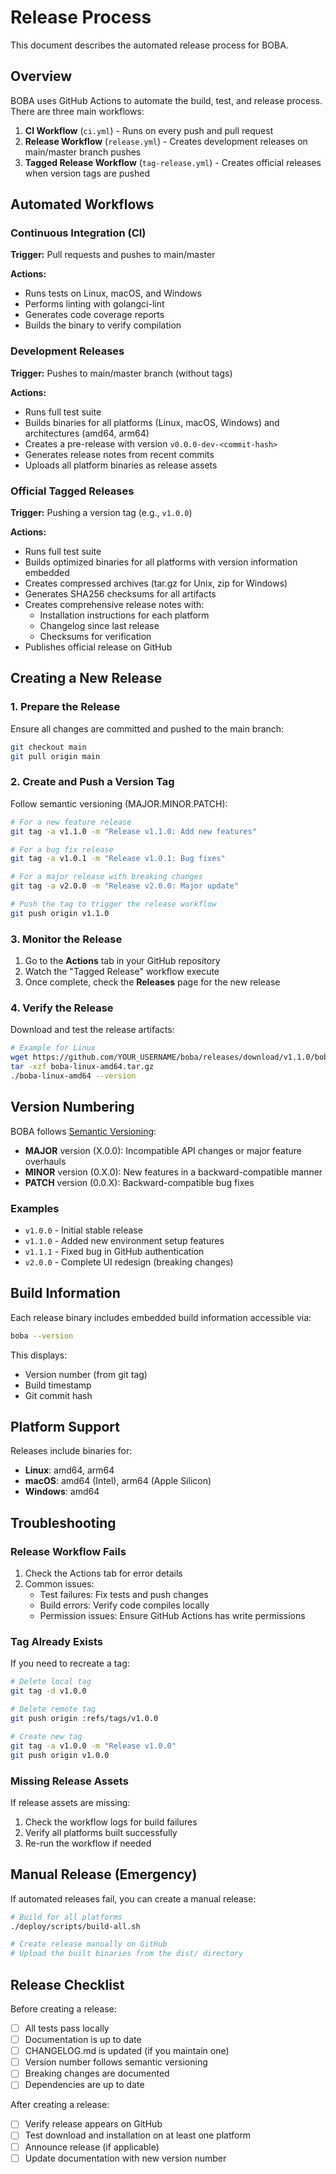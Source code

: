 # Release Process

This document describes the automated release process for BOBA.

## Overview

BOBA uses GitHub Actions to automate the build, test, and release process. There are three main workflows:

1. **CI Workflow** (`ci.yml`) - Runs on every push and pull request
2. **Release Workflow** (`release.yml`) - Creates development releases on main/master branch pushes
3. **Tagged Release Workflow** (`tag-release.yml`) - Creates official releases when version tags are pushed

## Automated Workflows

### Continuous Integration (CI)

**Trigger:** Pull requests and pushes to main/master

**Actions:**
- Runs tests on Linux, macOS, and Windows
- Performs linting with golangci-lint
- Generates code coverage reports
- Builds the binary to verify compilation

### Development Releases

**Trigger:** Pushes to main/master branch (without tags)

**Actions:**
- Runs full test suite
- Builds binaries for all platforms (Linux, macOS, Windows) and architectures (amd64, arm64)
- Creates a pre-release with version `v0.0.0-dev-<commit-hash>`
- Generates release notes from recent commits
- Uploads all platform binaries as release assets

### Official Tagged Releases

**Trigger:** Pushing a version tag (e.g., `v1.0.0`)

**Actions:**
- Runs full test suite
- Builds optimized binaries for all platforms with version information embedded
- Creates compressed archives (tar.gz for Unix, zip for Windows)
- Generates SHA256 checksums for all artifacts
- Creates comprehensive release notes with:
  - Installation instructions for each platform
  - Changelog since last release
  - Checksums for verification
- Publishes official release on GitHub

## Creating a New Release

### 1. Prepare the Release

Ensure all changes are committed and pushed to the main branch:

```bash
git checkout main
git pull origin main
```

### 2. Create and Push a Version Tag

Follow semantic versioning (MAJOR.MINOR.PATCH):

```bash
# For a new feature release
git tag -a v1.1.0 -m "Release v1.1.0: Add new features"

# For a bug fix release
git tag -a v1.0.1 -m "Release v1.0.1: Bug fixes"

# For a major release with breaking changes
git tag -a v2.0.0 -m "Release v2.0.0: Major update"

# Push the tag to trigger the release workflow
git push origin v1.1.0
```

### 3. Monitor the Release

1. Go to the **Actions** tab in your GitHub repository
2. Watch the "Tagged Release" workflow execute
3. Once complete, check the **Releases** page for the new release

### 4. Verify the Release

Download and test the release artifacts:

```bash
# Example for Linux
wget https://github.com/YOUR_USERNAME/boba/releases/download/v1.1.0/boba-linux-amd64.tar.gz
tar -xzf boba-linux-amd64.tar.gz
./boba-linux-amd64 --version
```

## Version Numbering

BOBA follows [Semantic Versioning](https://semver.org/):

- **MAJOR** version (X.0.0): Incompatible API changes or major feature overhauls
- **MINOR** version (0.X.0): New features in a backward-compatible manner
- **PATCH** version (0.0.X): Backward-compatible bug fixes

### Examples

- `v1.0.0` - Initial stable release
- `v1.1.0` - Added new environment setup features
- `v1.1.1` - Fixed bug in GitHub authentication
- `v2.0.0` - Complete UI redesign (breaking changes)

## Build Information

Each release binary includes embedded build information accessible via:

```bash
boba --version
```

This displays:
- Version number (from git tag)
- Build timestamp
- Git commit hash

## Platform Support

Releases include binaries for:

- **Linux**: amd64, arm64
- **macOS**: amd64 (Intel), arm64 (Apple Silicon)
- **Windows**: amd64

## Troubleshooting

### Release Workflow Fails

1. Check the Actions tab for error details
2. Common issues:
   - Test failures: Fix tests and push changes
   - Build errors: Verify code compiles locally
   - Permission issues: Ensure GitHub Actions has write permissions

### Tag Already Exists

If you need to recreate a tag:

```bash
# Delete local tag
git tag -d v1.0.0

# Delete remote tag
git push origin :refs/tags/v1.0.0

# Create new tag
git tag -a v1.0.0 -m "Release v1.0.0"
git push origin v1.0.0
```

### Missing Release Assets

If release assets are missing:
1. Check the workflow logs for build failures
2. Verify all platforms built successfully
3. Re-run the workflow if needed

## Manual Release (Emergency)

If automated releases fail, you can create a manual release:

```bash
# Build for all platforms
./deploy/scripts/build-all.sh

# Create release manually on GitHub
# Upload the built binaries from the dist/ directory
```

## Release Checklist

Before creating a release:

- [ ] All tests pass locally
- [ ] Documentation is up to date
- [ ] CHANGELOG.md is updated (if you maintain one)
- [ ] Version number follows semantic versioning
- [ ] Breaking changes are documented
- [ ] Dependencies are up to date

After creating a release:

- [ ] Verify release appears on GitHub
- [ ] Test download and installation on at least one platform
- [ ] Announce release (if applicable)
- [ ] Update documentation with new version number
